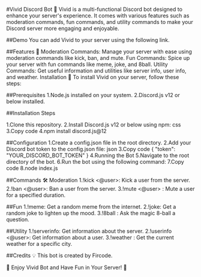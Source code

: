 #Vivid Discord Bot 🤖
Vivid is a multi-functional Discord bot designed to enhance your server's experience. It comes with various features such as moderation commands, fun commands, and utility commands to make your Discord server more engaging and enjoyable.

##Demo
You can add Vivid to your server using the following link.

##Features 🌟
Moderation Commands: Manage your server with ease using moderation commands like kick, ban, and mute.
Fun Commands: Spice up your server with fun commands like meme, joke, and 8ball.
Utility Commands: Get useful information and utilities like server info, user info, and weather.
Installation 🔧
To install Vivid on your server, follow these steps:

##Prerequisites
1.Node.js installed on your system.
2.Discord.js v12 or below installed.

##Installation Steps

1.Clone this repository.
2.Install Discord.js v12 or below using npm:
css
3.Copy code
4.npm install discord.js@12

##Configuration
1.Create a config.json file in the root directory.
2.Add your Discord bot token to the config.json file:
json
3.Copy code
{
  "token": "YOUR_DISCORD_BOT_TOKEN"
}
4.Running the Bot
5.Navigate to the root directory of the bot.
6.Run the bot using the following command:
7.Copy code
8.node index.js

##Commands 🛠️
Moderation
1.!kick <@user>: Kick a user from the server.
2.!ban <@user>: Ban a user from the server.
3.!mute <@user> <duration>: Mute a user for a specified duration.

##Fun
1.!meme: Get a random meme from the internet.
2.!joke: Get a random joke to lighten up the mood.
3.!8ball <question>: Ask the magic 8-ball a question.

##Utility
1.!serverinfo: Get information about the server.
2.!userinfo <@user>: Get information about a user.
3.!weather <city>: Get the current weather for a specific city.

##Credits 💡
This bot is created by Fircode.

🌟 Enjoy Vivid Bot and Have Fun in Your Server! 🌟
